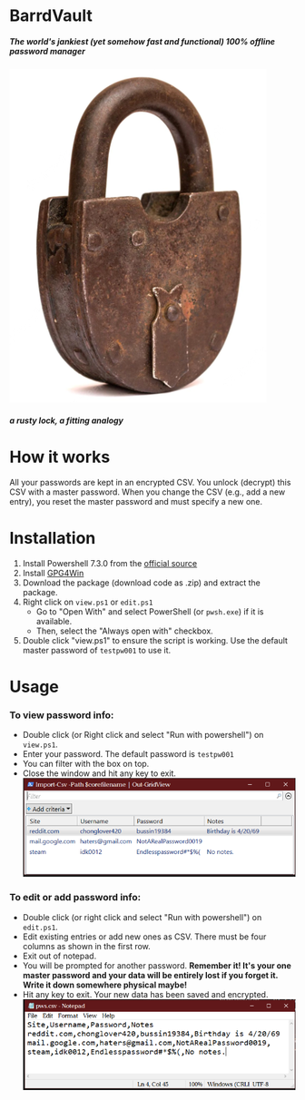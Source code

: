 # BarrdVault
##### The world's jankiest (yet somehow fast and functional) 100% offline password manager

![lock](assets/lock.png)
##### a rusty lock, a fitting analogy


# How it works
All your passwords are kept in an encrypted CSV.
You unlock (decrypt) this CSV with a master password.
When you change the CSV (e.g., add a new entry), you reset the master password and must specify a new one.

# Installation
1. Install Powershell 7.3.0  from the [official source](https://github.com/PowerShell/PowerShell/releases/download/v7.3.0/PowerShell-7.3.0-win-x64.msi)
2. Install [GPG4Win](https://gpg4win.org/download.html)
3. Download the package (download code as .zip) and extract the package.
4. Right click on `view.ps1` or `edit.ps1`
    - Go to "Open With" and select PowerShell (or `pwsh.exe`) if it is available.
    - Then, select the "Always open with" checkbox.
5. Double click "view.ps1" to ensure the script is working. Use the default master password of `testpw001` to use it.
	
	
# Usage

### To view password info:
- Double click (or Right click and select "Run with powershell") on `view.ps1`.
- Enter your password. The default password is `testpw001`
- You can filter with the box on top.
- Close the window and hit any key to exit. 
![view](assets/view.png)

### To edit or add password info: 
- Double click (or right click and select "Run with powershell") on `edit.ps1`.
- Edit existing entries or add new ones as CSV. There must be four columns as shown in the first row.
- Exit out of notepad.
- You will be prompted for another password. **Remember it! It's your one master password and your data will be entirely lost if you forget it. Write it down somewhere physical maybe!**
- Hit any key to exit. Your new data has been saved and encrypted. 
![edit](assets/edit.png)

